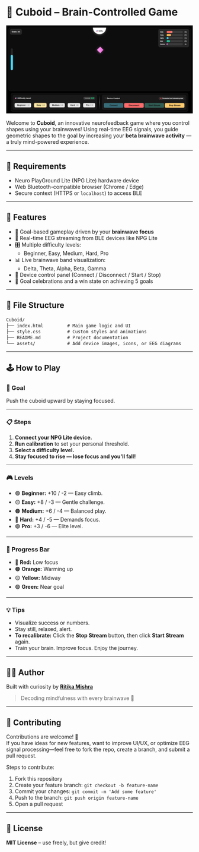 # 🧠 Cuboid – Brain-Controlled Game

![Cuboid](assets/Game.png)

Welcome to **Cuboid**, an innovative neurofeedback game where you control shapes using your brainwaves! Using real-time EEG signals, you guide geometric shapes to the goal by increasing your **beta brainwave activity** — a truly mind-powered experience.

----

## 🔗 Requirements

- Neuro PlayGround Lite (NPG Lite) hardware device
- Web Bluetooth-compatible browser (Chrome / Edge)
- Secure context (HTTPS or `localhost`) to access BLE

---

## 🧩 Features

- 🎯 Goal-based gameplay driven by your **brainwave focus**
- 📶 Real-time EEG streaming from BLE devices like NPG Lite
- 🎛️ Multiple difficulty levels:
  - Beginner, Easy, Medium, Hard, Pro
- 📊 Live brainwave band visualization:
  - Delta, Theta, Alpha, Beta, Gamma
- 🔌 Device control panel (Connect / Disconnect / Start / Stop)
- 🎉 Goal celebrations and a win state on achieving 5 goals

---

## 🧪 File Structure

```
Cuboid/
├── index.html         # Main game logic and UI
├── style.css          # Custom styles and animations
├── README.md          # Project documentation
└── assets/            # Add device images, icons, or EEG diagrams
```

---

## 🕹️ How to Play

### 🎯 Goal
Push the cuboid upward by staying focused.

---

### 📋 Steps

1. **Connect your NPG Lite device.**
2. **Run calibration** to set your personal threshold.
3. **Select a difficulty level.**
4. **Stay focused to rise — lose focus and you'll fall!**

---

### 🎮 Levels

- 🟢 **Beginner:** +10 / -2 — Easy climb.
- 🟡 **Easy:** +8 / -3 — Gentle challenge.
- 🟠 **Medium:** +6 / -4 — Balanced play.
- 🔴 **Hard:** +4 / -5 — Demands focus.
- 🟣 **Pro:** +3 / -6 — Elite level.

---

### 🎨 Progress Bar

- 🔴 **Red:** Low focus
- 🟠 **Orange:** Warming up
- 🟡 **Yellow:** Midway
- 🟢 **Green:** Near goal

---

### 💡 Tips

- Visualize success or numbers.
- Stay still, relaxed, alert.
- **To recalibrate:** Click the **Stop Stream** button, then click **Start Stream** again.
- Train your brain. Improve focus. Enjoy the journey.

---

## 👩‍💻 Author

Built with curiosity by [**Ritika Mishra**](https://github.com/Ritika8081)

> Decoding mindfulness with every brainwave 💫

---

## 🤝 Contributing

Contributions are welcome! 🎉  
If you have ideas for new features, want to improve UI/UX, or optimize EEG signal processing—feel free to fork the repo, create a branch, and submit a pull request.

Steps to contribute:
1. Fork this repository
2. Create your feature branch: `git checkout -b feature-name`
3. Commit your changes: `git commit -m 'Add some feature'`
4. Push to the branch: `git push origin feature-name`
5. Open a pull request

---

## 📜 License

**MIT License** – use freely, but give credit!